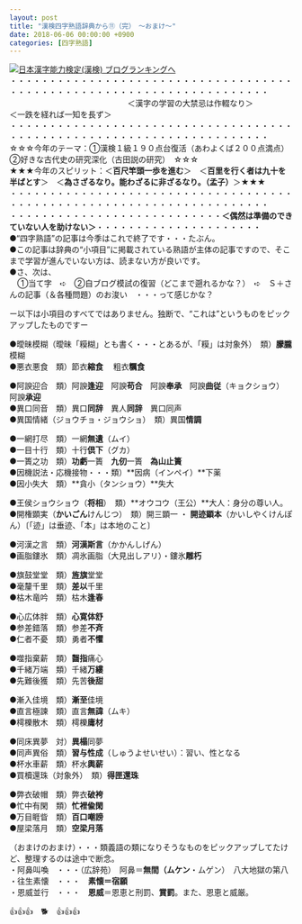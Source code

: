 ```yaml
---
layout: post
title: "漢検四字熟語辞典から⑪（完）　～おまけ～"
date: 2018-06-06 00:00:00 +0900
categories: [四字熟語]
---
```


[![](/syuusyuu9701/assets/images/漢検四字熟語辞典から⑪（完）-～おまけ～-br_c_3028_1.gif)](http://blog.with2.net/link.php?1659096:3028 "日本漢字能力検定(漢検) ブログランキングへ")[日本漢字能力検定(漢検) ブログランキングへ](http://blog.with2.net/link.php?1659096:3028)  
・・・・・・・・・・・・・・・・・・・・・・・・・・・・・・・・・・・・・・・・・・・・・・・・・・・・・・・・・・・・・・・・・・・・・  
　　　　　　　　　　　　　　　＜漢字の学習の大禁忌は作輟なり＞　　　　　＜一跌を経れば一知を長ず＞　　　　　  
・・・・・・・・・・・・・・・・・・・・・・・・・・・・・・・・・・・・・・・・・・・・・・・・・・・・・・・・・・・・・・・・・・・・・  
☆☆☆今年のテーマ：①漢検１級１９０点台復活（あわよくば２００点満点）　②好きな古代史の研究深化（古田説の研究）　☆☆☆  
★★★今年のスピリット：＜**百尺竿頭一歩を進む**＞　＜**百里を行く者は九十を半ばとす**＞　＜**為さざるなり。能わざるに非ざるなり。（孟子）**＞★★★  
・・・・・・・・・・・・・・・・・・・・・・・・・・・・・・・・・・・・・・・・・・・・・・・・・・・・・・・・・・・・・・・・・・・・・  
・・・・・・・・・・・・・・・・・・・・・・・・・・・**＜偶然は準備のできていない人を助けない＞**・・・・・・・・・・・・・・・・・・・・・  
●“四字熟語”の記事は今季はこれで終了です・・・たぶん。  
●この記事は辞典の“小項目”に掲載されている熟語が主体の記事ですので、そこまで学習が進んでいない方は、読まない方が良いです。  
●さ、次は、  
　①当て字　➪　②自ブログ模試の復習（どこまで遡れるかな？）　➪　Ｓ＋さんの記事（＆各種問題）のお浚い　・・・って感じかな？  
  
ー以下は小項目のすべてではありません。独断で、“これは”というものをピックアップしたものですー  
  
●曖昧模糊（曖昧「糢糊」とも書く・・・とあるが、「糢」は対象外）　類）**朦朧**模糊  
●悪衣悪食　類）節衣**縮食**　 粗衣**糲食**  
  
●阿諛迎合　類）阿諛**逢迎**　阿諛**苟合**　阿諛**奉承**　阿諛**曲従**（キョクショウ）　阿諛**承迎**  
●異口同音　類）異口**同辞**　異人**同辞**　異口同声  
●異国情緒（ジョウチョ・ジョウショ）　類）異国**情調**  
  
●一網打尽　類）一網**無遺**（ムイ）  
●一目十行　類）十行**倶下**（グカ）  
●一簣之功　類）**功虧**一簣　**九仞**一簣　**為山止簣**  
●因機説法・応機接物・・・類）**因病（インペイ）**下薬  
●因小失大　類）**貪小（タンショウ）**失大  
  
●王侯ショウショウ（**将相**）　類）**オウコウ（王公）**大人：身分の尊い人。  
●開権顕実（**かいごん**けんじつ）　類）開三顕一 ・ **開迹顕本**（かいしやくけんぽん）〔「迹」は垂迹、「本」は本地のこと〕  
  
●河漢之言　類）**河漢斯言**（かかんしげん）  
●画脂鏤氷　類）凋氷画脂（大見出しアリ）・鏤氷**雕朽**  
  
●旗鼓堂堂　類）**旌旗**堂堂  
●毫釐千里　類）**差以**千里  
●枯木竜吟　類）枯木**逢春**  
  
●心広体胖　類）**心寛体舒**  
●参差錯落　類）参差**不斉**  
●仁者不憂　類）勇者**不懼**  
  
●噬指棄薪　類）**齧指**痛心  
●千緒万端　類）千緒**万縷**  
●先難後獲　類）先苦**後甜**  
  
●漸入佳境　類）**漸至**佳境  
●直言極諫　類）直言**無諱**（ムキ）  
●樗櫟散木　類）樗櫟**庸材**  
  
●同床異夢　対）**異榻**同夢  
●同声異俗　類）**習与性成**（しゅうよせいせい）：習い、性となる  
●杯水車薪　類）杯水**輿薪**  
●買櫝還珠（対象外）　類）**得匣還珠**  
  
●弊衣破帽　類）弊衣**破袴**  
●忙中有閑　類）**忙裡偸閑**  
●万目睚眥　類）**百口嘲謗**  
●屋梁落月　類）**空梁月落**  
  
（おまけのおまけ）・・・類義語の類になりそうなものをピックアップしてたけど、整理するのは途中で断念。  
・阿鼻叫喚　・・・（広辞苑）　阿鼻＝**無間（ムケン**・ムゲン）　八大地獄の第八  
・往生素懐　・・・　**素懐＝宿願**  
・恩威並行　・・・　**恩威**＝恩恵と刑罰、**賞罰**。また、恩恵と威厳。  
  
👍👍👍　🐕　👍👍👍